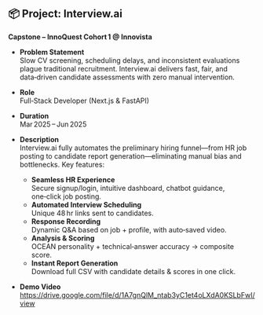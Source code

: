 ## 📦 Project: Interview.ai  
**Capstone – InnoQuest Cohort 1 @ Innovista**

- **Problem Statement**  
  Slow CV screening, scheduling delays, and inconsistent evaluations plague traditional recruitment. Interview.ai delivers fast, fair, and data‑driven candidate assessments with zero manual intervention.

- **Role**  
  Full‑Stack Developer (Next.js & FastAPI)

- **Duration**  
  Mar 2025 – Jun 2025

- **Description**  
  Interview.ai fully automates the preliminary hiring funnel—from HR job posting to candidate report generation—eliminating manual bias and bottlenecks. Key features:
  - **Seamless HR Experience**  
    Secure signup/login, intuitive dashboard, chatbot guidance, one‑click job posting.  
  - **Automated Interview Scheduling**  
    Unique 48 hr links sent to candidates.  
  - **Response Recording**  
    Dynamic Q&A based on job + profile, with auto‑saved video.  
  - **Analysis & Scoring**  
    OCEAN personality + technical‑answer accuracy → composite score.  
  - **Instant Report Generation**  
    Download full CSV with candidate details & scores in one click.

- **Demo Video**  
  https://drive.google.com/file/d/1A7gnQlM_ntab3yC1et4oLXdA0KSLbFwI/view

